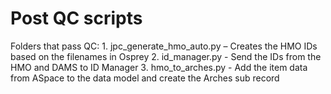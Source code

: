 # Post QC scripts

Folders that pass QC:
    1. jpc_generate_hmo_auto.py – Creates the HMO IDs based on the filenames in Osprey
    2. id_manager.py - Send the IDs from the HMO and DAMS to ID Manager
    3. hmo_to_arches.py - Add the item data from ASpace to the data model and create the Arches sub record

